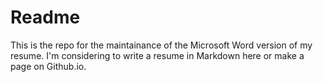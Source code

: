 # Readme
This is the repo for the maintainance of the Microsoft Word version of my resume. I'm considering to write a resume in Markdown here or make a page on Github.io.

